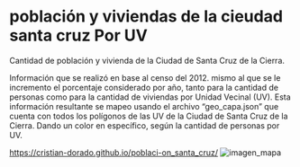 # población y viviendas de la cieudad santa cruz Por UV
Cantidad de población y vivienda de la Ciudad de Santa Cruz de la Cierra.

Información que se realizó en base al censo del 2012. mismo al que se le incremento el porcentaje considerado por año, tanto para la cantidad de personas como para la cantidad de viviendas por Unidad Vecinal (UV). 
Esta información resultante se mapeo usando el archivo “geo_capa.json” que cuenta con todos los polígonos de las UV de la Ciudad de Santa Cruz de la Cierra. Dando un color en específico, según la cantidad de personas por UV.

https://cristian-dorado.github.io/poblaci-on_santa_cruz/
![imagen_mapa](https://github.com/Cristian-Dorado/poblaci-on_santa_cruz/assets/113219668/cbaf44ee-d2c9-4695-910b-c64ed15294c7)
